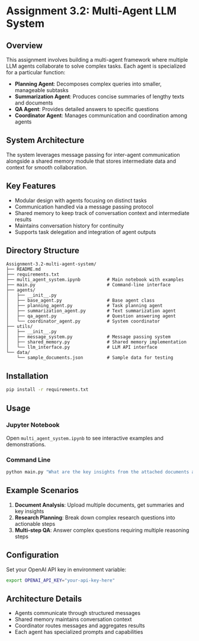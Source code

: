 # Assignment 3.2: Multi-Agent LLM System

## Overview
This assignment involves building a multi-agent framework where multiple LLM agents collaborate to solve complex tasks. Each agent is specialized for a particular function:

- **Planning Agent**: Decomposes complex queries into smaller, manageable subtasks  
- **Summarization Agent**: Produces concise summaries of lengthy texts and documents  
- **QA Agent**: Provides detailed answers to specific questions  
- **Coordinator Agent**: Manages communication and coordination among agents

## System Architecture
The system leverages message passing for inter-agent communication alongside a shared memory module that stores intermediate data and context for smooth collaboration.

## Key Features
- Modular design with agents focusing on distinct tasks  
- Communication handled via a message passing protocol  
- Shared memory to keep track of conversation context and intermediate results  
- Maintains conversation history for continuity  
- Supports task delegation and integration of agent outputs


## Directory Structure
```
Assignment-3.2-multi-agent-system/
├── README.md
├── requirements.txt
├── multi_agent_system.ipynb          # Main notebook with examples
├── main.py                           # Command-line interface
├── agents/
│   ├── __init__.py
│   ├── base_agent.py                 # Base agent class
│   ├── planning_agent.py             # Task planning agent
│   ├── summarization_agent.py        # Text summarization agent
│   ├── qa_agent.py                   # Question answering agent
│   └── coordinator_agent.py          # System coordinator
├── utils/
│   ├── __init__.py
│   ├── message_system.py             # Message passing system
│   ├── shared_memory.py              # Shared memory implementation
│   └── llm_interface.py              # LLM API interface
└── data/
    └── sample_documents.json         # Sample data for testing
```

## Installation
```bash
pip install -r requirements.txt
```

## Usage

### Jupyter Notebook
Open `multi_agent_system.ipynb` to see interactive examples and demonstrations.

### Command Line
```bash
python main.py "What are the key insights from the attached documents and how should we proceed?"
```

## Example Scenarios
1. **Document Analysis**: Upload multiple documents, get summaries and key insights
2. **Research Planning**: Break down complex research questions into actionable steps
3. **Multi-step QA**: Answer complex questions requiring multiple reasoning steps

## Configuration
Set your OpenAI API key in environment variable:
```bash
export OPENAI_API_KEY="your-api-key-here"
```

## Architecture Details
- Agents communicate through structured messages
- Shared memory maintains conversation context
- Coordinator routes messages and aggregates results
- Each agent has specialized prompts and capabilities
